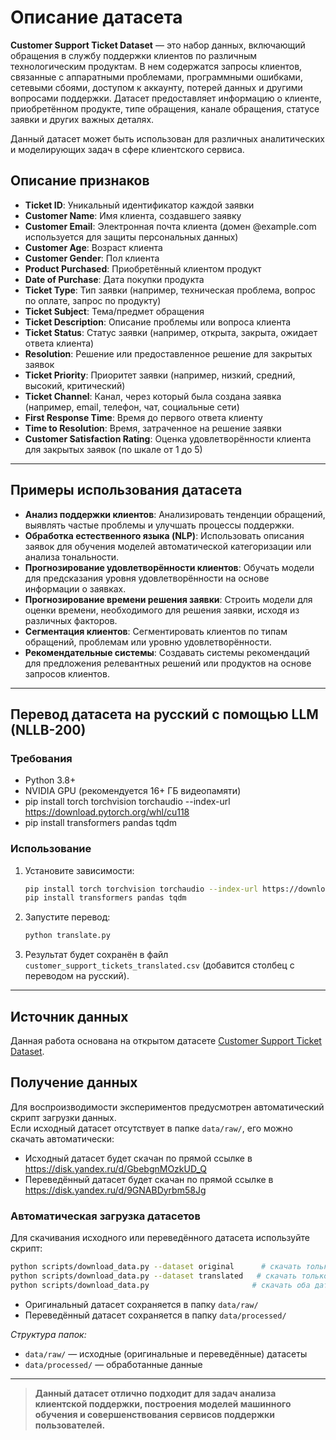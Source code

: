 # Описание датасета

**Customer Support Ticket Dataset** — это набор данных, включающий обращения в службу поддержки клиентов по различным технологическим продуктам. В нем содержатся запросы клиентов, связанные с аппаратными проблемами, программными ошибками, сетевыми сбоями, доступом к аккаунту, потерей данных и другими вопросами поддержки. Датасет предоставляет информацию о клиенте, приобретённом продукте, типе обращения, канале обращения, статусе заявки и других важных деталях.

Данный датасет может быть использован для различных аналитических и моделирующих задач в сфере клиентского сервиса.

## Описание признаков

- **Ticket ID**: Уникальный идентификатор каждой заявки
- **Customer Name**: Имя клиента, создавшего заявку
- **Customer Email**: Электронная почта клиента (домен @example.com используется для защиты персональных данных)
- **Customer Age**: Возраст клиента
- **Customer Gender**: Пол клиента
- **Product Purchased**: Приобретённый клиентом продукт
- **Date of Purchase**: Дата покупки продукта
- **Ticket Type**: Тип заявки (например, техническая проблема, вопрос по оплате, запрос по продукту)
- **Ticket Subject**: Тема/предмет обращения
- **Ticket Description**: Описание проблемы или вопроса клиента
- **Ticket Status**: Статус заявки (например, открыта, закрыта, ожидает ответа клиента)
- **Resolution**: Решение или предоставленное решение для закрытых заявок
- **Ticket Priority**: Приоритет заявки (например, низкий, средний, высокий, критический)
- **Ticket Channel**: Канал, через который была создана заявка (например, email, телефон, чат, социальные сети)
- **First Response Time**: Время до первого ответа клиенту
- **Time to Resolution**: Время, затраченное на решение заявки
- **Customer Satisfaction Rating**: Оценка удовлетворённости клиента для закрытых заявок (по шкале от 1 до 5)

---

## Примеры использования датасета

- **Анализ поддержки клиентов**: Анализировать тенденции обращений, выявлять частые проблемы и улучшать процессы поддержки.
- **Обработка естественного языка (NLP)**: Использовать описания заявок для обучения моделей автоматической категоризации или анализа тональности.
- **Прогнозирование удовлетворённости клиентов**: Обучать модели для предсказания уровня удовлетворённости на основе информации о заявках.
- **Прогнозирование времени решения заявки**: Строить модели для оценки времени, необходимого для решения заявки, исходя из различных факторов.
- **Сегментация клиентов**: Сегментировать клиентов по типам обращений, проблемам или уровню удовлетворённости.
- **Рекомендательные системы**: Создавать системы рекомендаций для предложения релевантных решений или продуктов на основе запросов клиентов.

---

## Перевод датасета на русский с помощью LLM (NLLB-200)

### Требования
- Python 3.8+
- NVIDIA GPU (рекомендуется 16+ ГБ видеопамяти)
- pip install torch torchvision torchaudio --index-url https://download.pytorch.org/whl/cu118
- pip install transformers pandas tqdm

### Использование

1. Установите зависимости:
   ```bash
   pip install torch torchvision torchaudio --index-url https://download.pytorch.org/whl/cu118
   pip install transformers pandas tqdm
   ```
2. Запустите перевод:
   ```bash
   python translate.py
   ```
3. Результат будет сохранён в файл `customer_support_tickets_translated.csv` (добавится столбец с переводом на русский).

---

## Источник данных

Данная работа основана на открытом датасете [Customer Support Ticket Dataset](https://www.kaggle.com/datasets/suraj520/customer-support-ticket-dataset/data).

## Получение данных

Для воспроизводимости экспериментов предусмотрен автоматический скрипт загрузки данных.  
Если исходный датасет отсутствует в папке `data/raw/`, его можно скачать автоматически:

- Исходный датасет будет скачан по прямой ссылке в https://disk.yandex.ru/d/GbebgnMOzkUD_Q
- Переведённый датасет будет скачан по прямой ссылке в https://disk.yandex.ru/d/9GNABDyrbm58Jg

### Автоматическая загрузка датасетов

Для скачивания исходного или переведённого датасета используйте скрипт:

```bash
python scripts/download_data.py --dataset original      # скачать только оригинальный датасет
python scripts/download_data.py --dataset translated   # скачать только переведённый датасет
python scripts/download_data.py                       # скачать оба датасета сразу
```

- Оригинальный датасет сохраняется в папку `data/raw/`
- Переведённый датасет сохраняется в папку `data/processed/`

_Структура папок:_
- `data/raw/` — исходные (оригинальные и переведённые) датасеты
- `data/processed/` — обработанные данные

---

> **Данный датасет отлично подходит для задач анализа клиентской поддержки, построения моделей машинного обучения и совершенствования сервисов поддержки пользователей.**